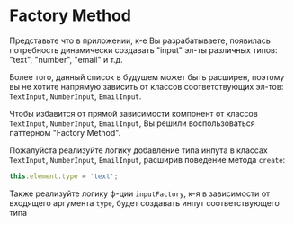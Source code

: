 # Factory Method

Представьте что в приложении, к-е Вы разрабатываете, появилась потребность динамически
создавать "input" эл-ты различных типов: "text", "number", "email" и т.д.

Более того, данный список в будущем может быть расширен, поэтому вы не хотите напрямую
зависить от классов соответствующих эл-тов: `TextInput`, `NumberInput`, `EmailInput`.

Чтобы избавится от прямой зависимости компонент от классов `TextInput`, `NumberInput`,
`EmailInput`, Вы решили воспользоваться паттерном "Factory Method".

Пожалуйста реализуйте логику добавление типа инпута в классах
`TextInput`, `NumberInput`, `EmailInput`, расширив поведение метода `create`:

```js
this.element.type = 'text';
```

Также реализуйте логику ф-ции `inputFactory`, к-я в зависимости от входящего аргумента
`type`, будет создавать инпут соответствующего типа
